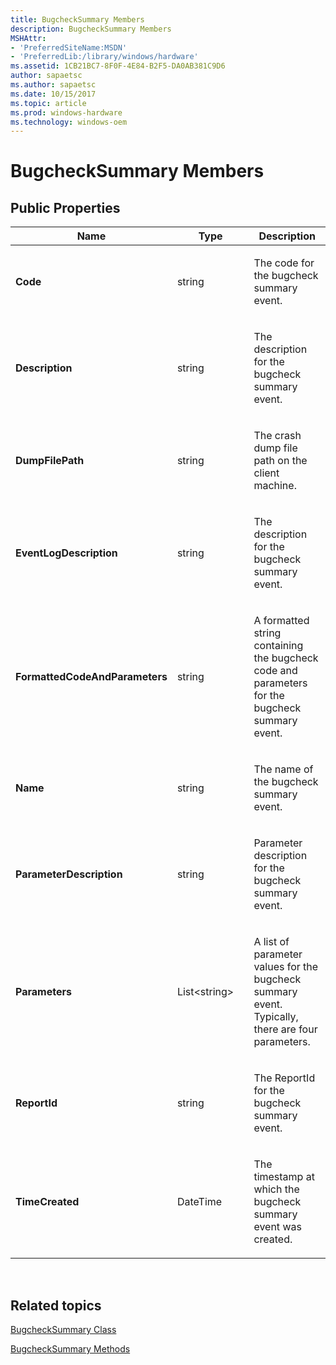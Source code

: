```yaml
---
title: BugcheckSummary Members
description: BugcheckSummary Members
MSHAttr:
- 'PreferredSiteName:MSDN'
- 'PreferredLib:/library/windows/hardware'
ms.assetid: 1CB21BC7-8F0F-4E84-B2F5-DA0AB381C9D6
author: sapaetsc
ms.author: sapaetsc
ms.date: 10/15/2017
ms.topic: article
ms.prod: windows-hardware
ms.technology: windows-oem
---
```


# BugcheckSummary Members


## <span id="Public_Properties"></span><span id="public_properties"></span><span id="PUBLIC_PROPERTIES"></span>Public Properties


<table>
<colgroup>
<col width="33%" />
<col width="33%" />
<col width="33%" />
</colgroup>
<thead>
<tr class="header">
<th>Name</th>
<th>Type</th>
<th>Description</th>
</tr>
</thead>
<tbody>
<tr class="odd">
<td><p><strong>Code</strong></p></td>
<td><p>string</p></td>
<td><p>The code for the bugcheck summary event.</p></td>
</tr>
<tr class="even">
<td><p><strong>Description</strong></p></td>
<td><p>string</p></td>
<td><p>The description for the bugcheck summary event.</p></td>
</tr>
<tr class="odd">
<td><p><strong>DumpFilePath</strong></p></td>
<td><p>string</p></td>
<td><p>The crash dump file path on the client machine.</p></td>
</tr>
<tr class="even">
<td><p><strong>EventLogDescription</strong></p></td>
<td><p>string</p></td>
<td><p>The description for the bugcheck summary event.</p></td>
</tr>
<tr class="odd">
<td><p><strong>FormattedCodeAndParameters</strong></p></td>
<td><p>string</p></td>
<td><p>A formatted string containing the bugcheck code and parameters for the bugcheck summary event.</p></td>
</tr>
<tr class="even">
<td><p><strong>Name</strong></p></td>
<td><p>string</p></td>
<td><p>The name of the bugcheck summary event.</p></td>
</tr>
<tr class="odd">
<td><p><strong>ParameterDescription</strong></p></td>
<td><p>string</p></td>
<td><p>Parameter description for the bugcheck summary event.</p></td>
</tr>
<tr class="even">
<td><p><strong>Parameters</strong></p></td>
<td><p>List&lt;string&gt;</p></td>
<td><p>A list of parameter values for the bugcheck summary event. Typically, there are four parameters.</p></td>
</tr>
<tr class="odd">
<td><p><strong>ReportId</strong></p></td>
<td><p>string</p></td>
<td><p>The ReportId for the bugcheck summary event.</p></td>
</tr>
<tr class="even">
<td><p><strong>TimeCreated</strong></p></td>
<td><p>DateTime</p></td>
<td><p>The timestamp at which the bugcheck summary event was created.</p></td>
</tr>
</tbody>
</table>

 

## <span id="related_topics"></span>Related topics


[BugcheckSummary Class](bugchecksummary-class.md)

[BugcheckSummary Methods](bugchecksummary-methods.md)

 

 







